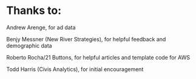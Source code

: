 # Thanks to: #
Andrew Arenge, for ad data

Benjy Messner (New River Strategies), for helpful feedback and demographic data

Roberto Rocha/21 Buttons, for helpful articles and template code for AWS

Todd Harris (Civis Analytics), for initial encouragement
